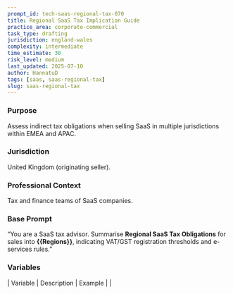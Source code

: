 ```yaml
---
prompt_id: tech-saas-regional-tax-070
title: Regional SaaS Tax Implication Guide
practice_area: corporate-commercial
task_type: drafting
jurisdiction: england-wales
complexity: intermediate
time_estimate: 30
risk_level: medium
last_updated: 2025-07-10
author: HannatuD
tags: [saas, saas-regional-tax]
slug: saas-regional-tax
---
```


### Purpose  
Assess indirect tax obligations when selling SaaS in multiple jurisdictions within EMEA and APAC.

### Jurisdiction  
United Kingdom (originating seller).

### Professional Context  
Tax and finance teams of SaaS companies.

### Base Prompt  
“You are a SaaS tax advisor. Summarise **Regional SaaS Tax Obligations** for sales into **{{Regions}}**, indicating VAT/GST registration thresholds and e-services rules.”

### Variables  
| Variable | Description | Example |
|

